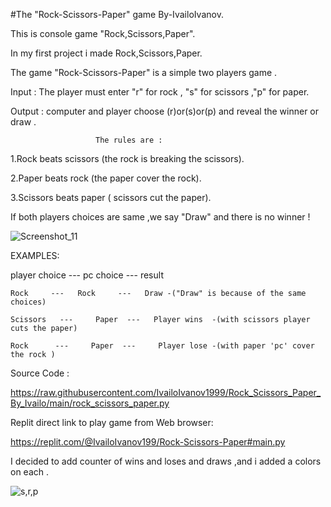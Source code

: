 #The "Rock-Scissors-Paper" game By-IvailoIvanov.

This is console game "Rock,Scissors,Paper".

In my first project i made Rock,Scissors,Paper. 

The game "Rock-Scissors-Paper" is a simple two players game .

Input : The player must enter "r" for rock , "s" for scissors ,"p" for paper.

Output : computer and player choose (r)or(s)or(p) and reveal the winner or draw .

                       The rules are :

1.Rock beats scissors (the rock is breaking the scissors).

2.Paper beats rock (the paper cover the rock).

3.Scissors beats paper ( scissors cut the paper).

If both players choices are same ,we say "Draw" and there is no winner ! 

![Screenshot_11](https://user-images.githubusercontent.com/122826150/214133925-b48a5ebd-8b8c-4694-a6d2-9e1a146ee67b.png)


EXAMPLES:

player choice --- pc choice --- result
                                
    Rock     ---   Rock     ---   Draw -("Draw" is because of the same choices)
                              
    Scissors   ---     Paper  ---   Player wins  -(with scissors player cuts the paper)
                                
    Rock      ---     Paper  ---     Player lose -(with paper 'pc' cover the rock ) 
    
Source Code :

   https://raw.githubusercontent.com/IvailoIvanov1999/Rock_Scissors_Paper_By_Ivailo/main/rock_scissors_paper.py
   
Replit direct link to play game from Web browser:

   https://replit.com/@IvailoIvanov199/Rock-Scissors-Paper#main.py
 
   I decided to add counter of wins and loses and draws ,and i added  a colors on each .
   
![s,r,p](https://user-images.githubusercontent.com/122826150/214136216-f28c02a7-4975-4bf3-8f1c-e90143c2e3bb.png)

